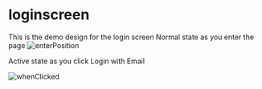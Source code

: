 # loginscreen
This is the demo design for the login screen
Normal state as you enter the page
![enterPosition](https://github.com/Omrividal/loginscreen/assets/105620701/e1351a85-e451-439f-aa44-fea0021bf767)

Active state as you click Login with Email

![whenClicked](https://github.com/Omrividal/loginscreen/assets/105620701/d275c83b-e85a-4ab3-a25c-74ec3eac63cc)
